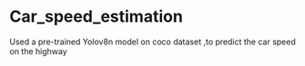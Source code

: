# Car_speed_estimation
Used a pre-trained Yolov8n model on coco dataset ,to predict the car speed on the highway 


